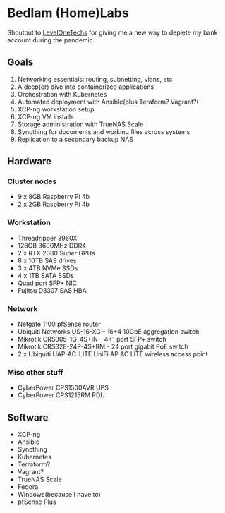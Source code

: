 # Bedlam (Home)Labs

Shoutout to [LevelOneTechs](https://level1techs.com/) for giving me a new way to deplete my bank account during the pandemic.

## Goals
1. Networking essentials: routing, subnetting, vlans, etc
2. A deep(er) dive into containerized applications
3. Orchestration with Kubernetes
4. Automated deployment with Ansible(plus Teraform? Vagrant?)
5. XCP-ng workstation setup
6. XCP-ng VM installs
7. Storage administration with TrueNAS Scale
8. Syncthing for documents and working files across systems
9. Replication to a secondary backup NAS

## Hardware

### Cluster nodes
- 9 x 8GB Raspberry Pi 4b
- 2 x 2GB Raspberry Pi 4b

### Workstation
- Threadripper 3960X
- 128GB 3600MHz DDR4
- 2 x RTX 2080 Super GPUs
- 8 x 10TB SAS drives
- 3 x 4TB NVMe SSDs
- 4 x 1TB SATA SSDs
- Quad port SFP+ NIC
- Fujitsu D3307 SAS HBA

### Network
- Netgate 1100 pfSense router
- Ubiquiti Networks US-16-XG - 16+4 10GbE aggregation switch
- Mikrotik CRS305-1G-4S+IN - 4+1 port SFP+ switch
- Mikrotik CRS328-24P-4S+RM - 24 port gigabit PoE switch
- 2 x Ubiquiti UAP-AC-LITE UniFi AP AC LITE wireless access point

### Misc other stuff
- CyberPower CPS1500AVR UPS
- CyberPower CPS1215RM PDU

## Software

- XCP-ng
- Ansible
- Syncthing
- Kubernetes
- Terraform?
- Vagrant?
- TrueNAS Scale
- Fedora
- Windows(because I have to)
- pfSense Plus
